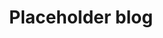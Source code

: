 ---
title: Placeholder blog
authors: [ntucker]
tags:
  [
    releases,
    data-client,
    packages,
    rest,
    resource,
    endpoint,
  ]
---